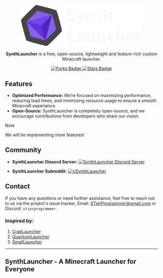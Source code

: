 <p align="center">
  <img src="assets/images/repo/synthlauncher.png" alt="SynthLauncher Logo" width="400" />
</p>

<p align="center">  
  <strong>SynthLauncher</strong> is a free, open-source, lightweight and feature-rich custom Minecraft launcher. 
</p>

<p align="center">
  <a href="https://github.com/SynthLauncher/SynthLauncher">
    <img src="https://img.shields.io/github/forks/SynthLauncher/SynthLauncher.svg" alt="Forks Badge">
  </a>
  <a href="https://github.com/SynthLauncher/SynthLauncher">
    <img src="https://img.shields.io/github/stars/SynthLauncher/SynthLauncher.svg" alt="Stars Badge">
  </a>
</p>

## Features

- **Optimized Performance:** We’re focused on maximizing performance, reducing load times, and minimizing resource usage to ensure a smooth Minecraft experience.
- **Open-Source:** SynthLauncher is completely open-source, and we encourage contributions from developers who share our vision.

> [!NOTE]
> We will be implementing more features!

## Community

- **SynthLauncher Disocrd Server:**
[![SynthLauncher Discord Server](https://discord.com/api/guilds/1250864715790553098/widget.png?style=banner3)](https://discord.gg/MbBGunfMJ4)

- **SynthLauncher Subreddit:**
[![r/SynthLauncher](https://img.shields.io/reddit/subreddit-subscribers/synthlauncher?style=for-the-badge&logo=reddit)](https://www.reddit.com/r/SynthLauncher)

## Contact

If you have any questions or need further assistance, feel free to reach out to us via the project's issue tracker, Email: [STierProgrammer@gmail.com](mailto:stierprogrammer@gmail.com) or Discord: `stierprogrammer`.

### Inspired by:

1. [CrabLauncher](https://github.com/safiworks/CrabLauncher)
2. [QuantumLauncher](https://github.com/Mrmayman/quantum-launcher)
3. [SmallLauncher](https://github.com/smallauncher/smallauncher)

---

## **SynthLauncher** - A Minecraft Launcher for Everyone
